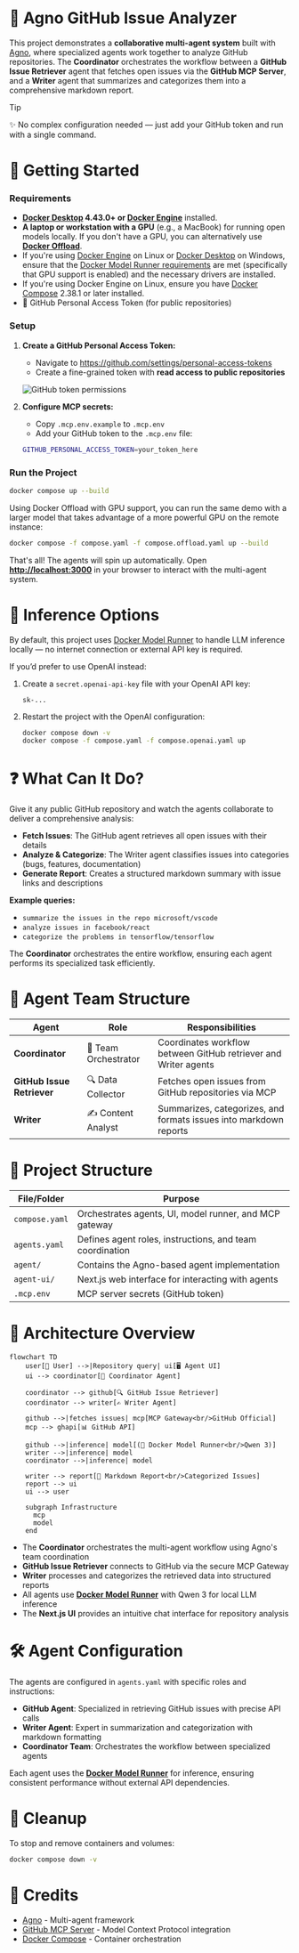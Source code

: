 # 🧠 Agno GitHub Issue Analyzer

This project demonstrates a **collaborative multi-agent system** built with [Agno], where specialized
agents work together to analyze GitHub repositories. The **Coordinator** orchestrates the workflow
between a **GitHub Issue Retriever** agent that fetches open issues via the **GitHub MCP Server**, and
a **Writer** agent that summarizes and categorizes them into a comprehensive markdown report.

> [!Tip]
> ✨ No complex configuration needed — just add your GitHub token and run with a single command.

# 🚀 Getting Started

### Requirements

+ **[Docker Desktop] 4.43.0+ or [Docker Engine]** installed.
+ **A laptop or workstation with a GPU** (e.g., a MacBook) for running open models locally. If you
  don't have a GPU, you can alternatively use **[Docker Offload]**.
+ If you're using [Docker Engine] on Linux or [Docker Desktop] on Windows, ensure that the
  [Docker Model Runner requirements] are met (specifically that GPU
  support is enabled) and the necessary drivers are installed.
+ If you're using Docker Engine on Linux, ensure you have [Docker Compose] 2.38.1 or later installed.
+ 🔑 GitHub Personal Access Token (for public repositories)

### Setup

1. **Create a GitHub Personal Access Token:**
   - Navigate to <https://github.com/settings/personal-access-tokens>
   - Create a fine-grained token with **read access to public repositories**

   ![GitHub token permissions](./img/github-perms.png)

2. **Configure MCP secrets:**
   - Copy `.mcp.env.example` to `.mcp.env`
   - Add your GitHub token to the `.mcp.env` file:
  
   ```sh
   GITHUB_PERSONAL_ACCESS_TOKEN=your_token_here
   ```

### Run the Project

```sh
docker compose up --build
```

Using Docker Offload with GPU support, you can run the same demo with a larger model that takes advantage
of a more powerful GPU on the remote instance:

```sh
docker compose -f compose.yaml -f compose.offload.yaml up --build
```

That's all! The agents will spin up automatically. Open **<http://localhost:3000>** in your browser to
interact with the multi-agent system.

# 🧠 Inference Options

By default, this project uses [Docker Model Runner] to handle LLM inference locally — no internet
connection or external API key is required.

If you’d prefer to use OpenAI instead:

1. Create a `secret.openai-api-key` file with your OpenAI API key:

      ```plaintext
      sk-...
      ```

2. Restart the project with the OpenAI configuration:

      ```sh
      docker compose down -v
      docker compose -f compose.yaml -f compose.openai.yaml up
      ```

# ❓ What Can It Do?

Give it any public GitHub repository and watch the agents collaborate to deliver a comprehensive analysis:

+ **Fetch Issues**: The GitHub agent retrieves all open issues with their details
+ **Analyze & Categorize**: The Writer agent classifies issues into categories (bugs, features, documentation)
+ **Generate Report**: Creates a structured markdown summary with issue links and descriptions

**Example queries:**

+ `summarize the issues in the repo microsoft/vscode`
+ `analyze issues in facebook/react`
+ `categorize the problems in tensorflow/tensorflow`

The **Coordinator** orchestrates the entire workflow, ensuring each agent performs its specialized task efficiently.

# 👥 Agent Team Structure

| **Agent**                | **Role**                    | **Responsibilities**                                                    |
| ------------------------ | --------------------------- | ----------------------------------------------------------------------- |
| **Coordinator**          | 🎯 Team Orchestrator       | Coordinates workflow between GitHub retriever and Writer agents        |
| **GitHub Issue Retriever** | 🔍 Data Collector         | Fetches open issues from GitHub repositories via MCP                   |
| **Writer**               | ✍️ Content Analyst         | Summarizes, categorizes, and formats issues into markdown reports      |

# 🧱 Project Structure

| **File/Folder**    | **Purpose**                                                      |
| ------------------ | ---------------------------------------------------------------- |
| `compose.yaml`     | Orchestrates agents, UI, model runner, and MCP gateway          |
| `agents.yaml`      | Defines agent roles, instructions, and team coordination        |
| `agent/`           | Contains the Agno-based agent implementation                     |
| `agent-ui/`        | Next.js web interface for interacting with agents               |
| `.mcp.env`         | MCP server secrets (GitHub token)                               |

# 🔧 Architecture Overview

```mermaid
flowchart TD
    user[👤 User] -->|Repository query| ui[🖥️ Agent UI]
    ui --> coordinator[🎯 Coordinator Agent]

    coordinator --> github[🔍 GitHub Issue Retriever]
    coordinator --> writer[✍️ Writer Agent]

    github -->|fetches issues| mcp[MCP Gateway<br/>GitHub Official]
    mcp --> ghapi[📊 GitHub API]

    github -->|inference| model[(🧠 Docker Model Runner<br/>Qwen 3)]
    writer -->|inference| model
    coordinator -->|inference| model

    writer --> report[📄 Markdown Report<br/>Categorized Issues]
    report --> ui
    ui --> user

    subgraph Infrastructure
      mcp
      model
    end
```

+ The **Coordinator** orchestrates the multi-agent workflow using Agno's team coordination
+ **GitHub Issue Retriever** connects to GitHub via the secure MCP Gateway
+ **Writer** processes and categorizes the retrieved data into structured reports
+ All agents use **[Docker Model Runner]** with Qwen 3 for local LLM inference
+ The **Next.js UI** provides an intuitive chat interface for repository analysis

# 🛠️ Agent Configuration

The agents are configured in `agents.yaml` with specific roles and instructions:

+ **GitHub Agent**: Specialized in retrieving GitHub issues with precise API calls
+ **Writer Agent**: Expert in summarization and categorization with markdown formatting
+ **Coordinator Team**: Orchestrates the workflow between specialized agents

Each agent uses the **[Docker Model Runner]** for inference, ensuring consistent performance without
external API dependencies.

# 🧹 Cleanup

To stop and remove containers and volumes:

```sh
docker compose down -v
```

# 📎 Credits

+ [Agno] - Multi-agent framework
+ [GitHub MCP Server] - Model Context Protocol integration
+ [Docker Compose] - Container orchestration

[Agno]: https://github.com/agno-agi/agno
[GitHub MCP Server]: https://github.com/modelcontextprotocol/servers
[Docker Compose]: https://github.com/docker/compose
[Docker Desktop]: https://www.docker.com/products/docker-desktop/
[Docker Engine]: https://docs.docker.com/engine/
[Docker Model Runner]: https://docs.docker.com/ai/model-runner/
[Docker Model Runner requirements]: https://docs.docker.com/ai/model-runner/
[Docker Offload]: https://www.docker.com/products/docker-offload/
